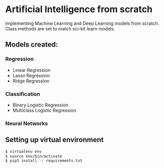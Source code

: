 # Artificial Intelligence from scratch

Implementing Machine Learning and Deep Learning models from scratch.
Class methods are set to match sci-kit learn models.

## Models created:
### Regression
- Linear Regression
- Lasso Regression
- Ridge Regression

### Classification
- Binary Logistic Regression
- Multiclass Logistic Regression

### Neural Networks


## Setting up virtual environment
```bash
$ virtualenv env
$ source env/bin/activate
$ pip3 install -r requirements.txt
```